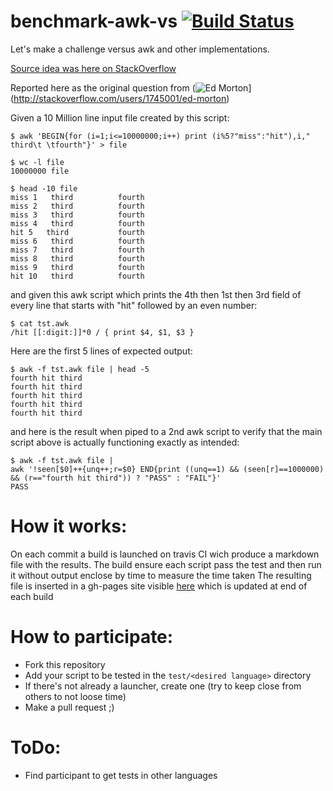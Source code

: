 # benchmark-awk-vs [![Build Status](https://api.travis-ci.org/Tensibai/benchmark-awk-vs.svg?branch=master)](https://travis-ci.org/Tensibai/benchmark-awk-vs)

Let's make a challenge versus awk and other implementations.

[Source idea was here on StackOverflow](http://stackoverflow.com/questions/29825821/what-is-the-performance-difference-between-gawk-and)

Reported here as the original question from (![Ed Morton](http://stackoverflow.com/users/flair/1745001.png)](http://stackoverflow.com/users/1745001/ed-morton)

Given a 10 Million line input file created by this script:

    $ awk 'BEGIN{for (i=1;i<=10000000;i++) print (i%5?"miss":"hit"),i,"  third\t \tfourth"}' > file

    $ wc -l file
    10000000 file

    $ head -10 file
    miss 1   third          fourth
    miss 2   third          fourth
    miss 3   third          fourth
    miss 4   third          fourth
    hit 5   third           fourth
    miss 6   third          fourth
    miss 7   third          fourth
    miss 8   third          fourth
    miss 9   third          fourth
    hit 10   third          fourth

and given this awk script which prints the 4th then 1st then 3rd field of every line that starts with "hit" followed by an even number:

    $ cat tst.awk
    /hit [[:digit:]]*0 / { print $4, $1, $3 }

Here are the first 5 lines of expected output:

    $ awk -f tst.awk file | head -5
    fourth hit third
    fourth hit third
    fourth hit third
    fourth hit third
    fourth hit third

and here is the result when piped to a 2nd awk script to verify that the main script above is actually functioning exactly as intended:

    $ awk -f tst.awk file |
    awk '!seen[$0]++{unq++;r=$0} END{print ((unq==1) && (seen[r]==1000000) && (r=="fourth hit third")) ? "PASS" : "FAIL"}'
    PASS

# How it works:
On each commit a build is launched on travis CI wich produce a markdown file with the results.
The build ensure each script pass the test and then run it without output enclose by time to measure the time taken
The resulting file is inserted in a gh-pages site visible [here](http://tensibai.github.io/benchmark-awk-vs/) which is updated at end of each build

# How to participate:
 * Fork this repository
 * Add your script to be tested in the `test/<desired language>` directory
 * If there's not already a launcher, create one (try to keep close from others to not loose time)
 * Make a pull request ;)

# ToDo:
 * Find participant to get tests in other languages
